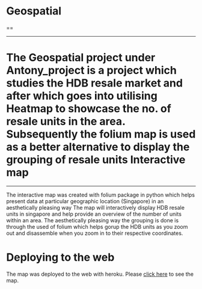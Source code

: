 # Geospatial
==
***
The Geospatial project under Antony_project is a project which studies the HDB resale market and after which goes into utilising Heatmap to showcase the no. of resale units in the area. Subsequently the folium map is used as a better alternative to display the grouping of resale units
Interactive map
==
***
The interactive map was created with folium package in python which helps present data at particular geographic location (Singapore) in an aesthetically pleasing way
The map will interactively display HDB resale units in singapore and help provide an overview of the number of units within an area. The aesthetically pleasing way the grouping is done is through the used of folium which helps gorup the HDB units as you zoom out and disassemble when you zoom in to their respective coordinates.

Deploying to the web
==
The map was deployed to the web with heroku. Please <a href ='https://geospatial-elements.herokuapp.com/'>click here</a> to see the map.

